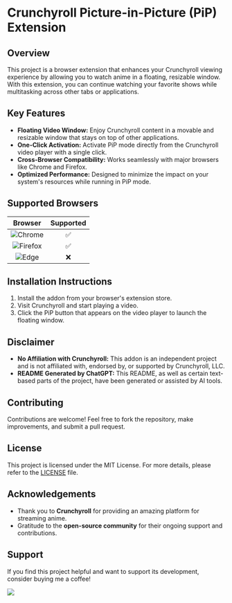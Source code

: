 # Crunchyroll Picture-in-Picture (PiP) Extension

## Overview

This project is a browser extension that enhances your Crunchyroll viewing experience by allowing you to watch anime in a floating, resizable window. With this extension, you can continue watching your favorite shows while multitasking across other tabs or applications.

## Key Features

- **Floating Video Window:** Enjoy Crunchyroll content in a movable and resizable window that stays on top of other applications.
- **One-Click Activation:** Activate PiP mode directly from the Crunchyroll video player with a single click.
- **Cross-Browser Compatibility:** Works seamlessly with major browsers like Chrome and Firefox.
- **Optimized Performance:** Designed to minimize the impact on your system's resources while running in PiP mode.

## Supported Browsers

|   Browser  | Supported |
|:----------:|:---------:|
| <img src="https://img.icons8.com/color/24/000000/chrome.png" alt="Chrome" />  | ✅        |
| <img src="https://img.icons8.com/color/24/000000/firefox.png" alt="Firefox" /> | ✅        |
| <img src="https://img.icons8.com/color/24/000000/ms-edge.png" alt="Edge" />     | ❌        |

## Installation Instructions

1. Install the addon from your browser's extension store.
2. Visit Crunchyroll and start playing a video.
3. Click the PiP button that appears on the video player to launch the floating window.

## Disclaimer

- **No Affiliation with Crunchyroll:** This addon is an independent project and is not affiliated with, endorsed by, or supported by Crunchyroll, LLC.
- **README Generated by ChatGPT:** This README, as well as certain text-based parts of the project, have been generated or assisted by AI tools.

## Contributing

Contributions are welcome! Feel free to fork the repository, make improvements, and submit a pull request.

## License

This project is licensed under the MIT License. For more details, please refer to the [LICENSE](./LICENSE) file.

## Acknowledgements

- Thank you to **Crunchyroll** for providing an amazing platform for streaming anime.
- Gratitude to the **open-source community** for their ongoing support and contributions.

## Support

If you find this project helpful and want to support its development, consider buying me a coffee!

<a href="https://www.buymeacoffee.com/teoenge"><img src="https://img.buymeacoffee.com/button-api/?text=Buy me a coffee&emoji=&slug=teoenge&button_colour=FFDD00&font_colour=000000&font_family=Cookie&outline_colour=000000&coffee_colour=ffffff" /></a>

